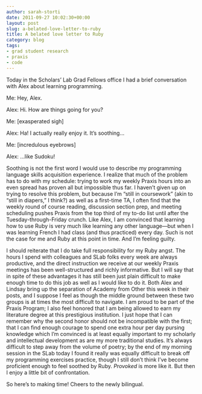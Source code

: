 ```yaml
---
author: sarah-storti
date: 2011-09-27 10:02:30+00:00
layout: post
slug: a-belated-love-letter-to-ruby
title: A belated love letter to Ruby
category: blog
tags:
- grad student research
- praxis
- code
---
```


Today in the Scholars’ Lab Grad Fellows office I had a brief conversation with Alex about learning programming.

Me: Hey, Alex.

Alex: Hi. How are things going for you?

Me: [exasperated sigh]

Alex: Ha! I actually really enjoy it. It’s soothing…

Me: [incredulous eyebrows]

Alex: …like Sudoku!

Soothing is not the first word I would use to describe my programming language skills acquisition experience. I realize that much of the problem has to do with my schedule: trying to work my weekly Praxis hours into an even spread has proven all but impossible thus far. I haven’t given up on trying to resolve this problem, but because I’m “still in coursework” (akin to “still in diapers,” I think?) as well as a first-time TA, I often find that the weekly round of course reading, discussion section prep, and meeting scheduling pushes Praxis from the top third of my to-do list until after the Tuesday-through-Friday crunch. Like Alex, I am convinced that learning how to use Ruby is very much like learning any other language&mdash;but when I was learning French I had class (and thus practiced) every day. Such is not the case for me and Ruby at this point in time. And I’m feeling guilty.

I should reiterate that I do take full responsibility for my Ruby angst. The hours I spend with colleagues and SLab folks every week are always productive, and the direct instruction we receive at our weekly Praxis meetings has been well-structured and richly informative. But I will say that in spite of these advantages it has still been just plain difficult to make enough time to do this job as well as I would like to do it. Both Alex and Lindsay bring up the separation of Academy from Other this week in their posts, and I suppose I feel as though the middle ground between these two groups is at times the most difficult to navigate. I am proud to be part of the Praxis Program; I also feel honored that I am being allowed to earn my literature degree at this prestigious institution. I just hope that I can remember why the second honor should not be incompatible with the first; that I can find enough courage to spend one extra hour per day pursing knowledge which I’m convinced is at least equally important to my scholarly and intellectual development as are my more traditional studies. It’s always difficult to step away from the volume of poetry; by the end of my morning session in the SLab today I found it really was equally difficult to break off my programming exercises practice, though I still don’t think I’ve become proficient enough to feel soothed by Ruby. _Provoked_ is more like it. But then I enjoy a little bit of confrontation.

So here’s to making time! Cheers to the newly bilingual.
